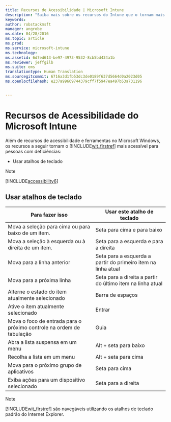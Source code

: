 ```yaml
---
title: Recursos de Acessibilidade | Microsoft Intune
description: "Saiba mais sobre os recursos do Intune que o tornam mais acessível para pessoas com deficiências."
keywords: 
author: robstackmsft
manager: angrobe
ms.date: 04/28/2016
ms.topic: article
ms.prod: 
ms.service: microsoft-intune
ms.technology: 
ms.assetid: 6d7ed613-be97-4973-9532-8cb5bd434a1b
ms.reviewer: jeffgilb
ms.suite: ems
translationtype: Human Translation
ms.sourcegitcommit: 6716a3d1fb53dc3de0189f637d5664d0a2023d05
ms.openlocfilehash: e237a99669744379cff7f5947ea497b53a731196


---
```


# Recursos de Acessibilidade do Microsoft Intune
Além de recursos de acessibilidade e ferramentas no Microsoft Windows, os recursos a seguir tornam o [!INCLUDE[wit_firstref](./includes/wit_firstref_md.md)] mais acessível para pessoas com deficiências:

-   Usar atalhos de teclado

> [!NOTE]
> [!INCLUDE[accessibility6](./includes/accessibility6_md.md)]

## Usar atalhos de teclado

|Para fazer isso|Usar este atalho de teclado|
|--------------|------------------------------|
|Mova a seleção para cima ou para baixo de um item.|Seta para cima e para baixo|
|Mova a seleção à esquerda ou à direita de um item.|Seta para a esquerda e para a direita|
|Mova para a linha anterior|Seta para a esquerda a partir do primeiro item na linha atual|
|Mova para a próxima linha|Seta para a direita a partir do último item na linha atual|
|Alterne o estado do item atualmente selecionado|Barra de espaços|
|Ative o item atualmente selecionado|Entrar|
|Mova o foco de entrada para o próximo controle na ordem de tabulação|Guia|
|Abra a lista suspensa em um menu|Alt + seta para baixo|
|Recolha a lista em um menu|Alt + seta para cima|
|Mova para o próximo grupo de aplicativos|Seta para cima|
|Exiba ações para um dispositivo selecionado|Seta para a direita|
> [!NOTE]
> [!INCLUDE[wit_firstref](./includes/wit_firstref_md.md)] são navegáveis utilizando os atalhos de teclado padrão do Internet Explorer.




<!--HONumber=Jul16_HO4-->



